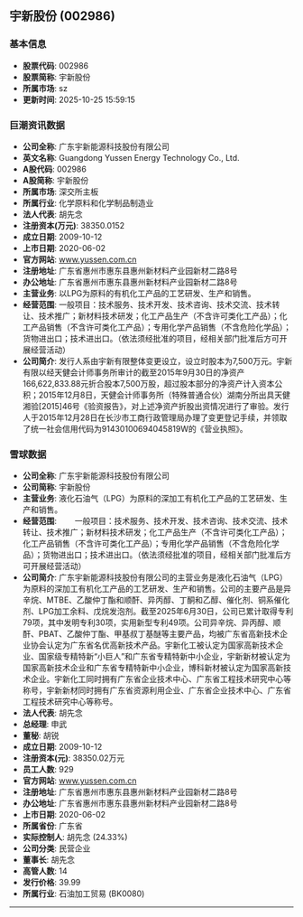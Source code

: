 ## 宇新股份 (002986)

### 基本信息

- **股票代码**: 002986
- **股票简称**: 宇新股份
- **所属市场**: sz
- **更新时间**: 2025-10-25 15:59:15

### 巨潮资讯数据

- **公司全称**: 广东宇新能源科技股份有限公司
- **英文名称**: Guangdong Yussen Energy Technology Co., Ltd.
- **A股代码**: 002986
- **A股简称**: 宇新股份
- **所属市场**: 深交所主板
- **所属行业**: 化学原料和化学制品制造业
- **法人代表**: 胡先念
- **注册资本(万元)**: 38350.0152
- **成立日期**: 2009-10-12
- **上市日期**: 2020-06-02
- **官方网站**: www.yussen.com.cn
- **注册地址**: 广东省惠州市惠东县惠州新材料产业园新材二路8号
- **办公地址**: 广东省惠州市惠东县惠州新材料产业园新材二路8号
- **主营业务**: 以LPG为原料的有机化工产品的工艺研发、生产和销售。
- **经营范围**: 一般项目：技术服务、技术开发、技术咨询、技术交流、技术转让、技术推广；新材料技术研发；化工产品生产（不含许可类化工产品）；化工产品销售（不含许可类化工产品）；专用化学产品销售（不含危险化学品）；货物进出口；技术进出口。（依法须经批准的项目，经相关部门批准后方可开展经营活动）
- **公司简介**: 发行人系由宇新有限整体变更设立，设立时股本为7,500万元。宇新有限以经天健会计师事务所审计的截至2015年9月30日的净资产166,622,833.88元折合股本7,500万股，超过股本部分的净资产计入资本公积；2015年12月8日，天健会计师事务所（特殊普通合伙）湖南分所出具天健湘验[2015]46号《验资报告》，对上述净资产折股出资情况进行了审验。发行人于2015年12月28日在长沙市工商行政管理局办理了变更登记手续，并领取了统一社会信用代码为91430100694045819W的《营业执照》。

### 雪球数据

- **公司全称**: 广东宇新能源科技股份有限公司
- **公司简称**: 宇新股份
- **主营业务**: 液化石油气（LPG）为原料的深加工有机化工产品的工艺研发、生产和销售。
- **经营范围**: 　　一般项目：技术服务、技术开发、技术咨询、技术交流、技术转让、技术推广；新材料技术研发；化工产品生产（不含许可类化工产品）；化工产品销售（不含许可类化工产品）；专用化学产品销售（不含危险化学品）；货物进出口；技术进出口。（依法须经批准的项目，经相关部门批准后方可开展经营活动）
- **公司简介**: 广东宇新能源科技股份有限公司的主营业务是液化石油气（LPG）为原料的深加工有机化工产品的工艺研发、生产和销售。公司的主要产品是异辛烷、MTBE、乙酸仲丁酯和顺酐、异丙醇、丁酮和乙醇、催化剂、铜系催化剂、LPG加工余料、戊烷发泡剂。截至2025年6月30日，公司已累计取得专利79项，其中发明专利30项，实用新型专利49项。公司异辛烷、异丙醇、顺酐、PBAT、乙酸仲丁酯、甲基叔丁基醚等主要产品，均被广东省高新技术企业协会认定为广东省名优高新技术产品。宇新化工被认定为国家高新技术企业、国家级专精特新“小巨人”和广东省专精特新中小企业，宇新新材被认定为国家高新技术企业和广东省专精特新中小企业，博科新材被认定为国家高新技术企业。宇新化工同时拥有广东省企业技术中心、广东省工程技术研究中心等称号，宇新新材同时拥有广东省资源利用企业、广东省企业技术中心、广东省工程技术研究中心等称号。
- **法人代表**: 胡先念
- **总经理**: 申武
- **董秘**: 胡锐
- **成立日期**: 2009-10-12
- **注册资本(元)**: 38350.02万元
- **员工人数**: 929
- **官方网站**: www.yussen.com.cn
- **注册地址**: 广东省惠州市惠东县惠州新材料产业园新材二路8号
- **办公地址**: 广东省惠州市惠东县惠州新材料产业园新材二路8号
- **上市日期**: 2020-06-02
- **所属省份**: 广东省
- **实际控制人**: 胡先念 (24.33%)
- **公司分类**: 民营企业
- **董事长**: 胡先念
- **高管人数**: 14
- **发行价格**: 39.99
- **所属行业**: 石油加工贸易 (BK0080)

---